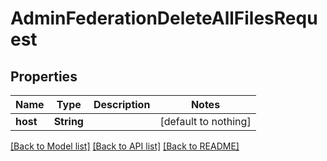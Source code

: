 # AdminFederationDeleteAllFilesRequest


## Properties
Name | Type | Description | Notes
------------ | ------------- | ------------- | -------------
**host** | **String** |  | [default to nothing]


[[Back to Model list]](../README.md#models) [[Back to API list]](../README.md#api-endpoints) [[Back to README]](../README.md)


